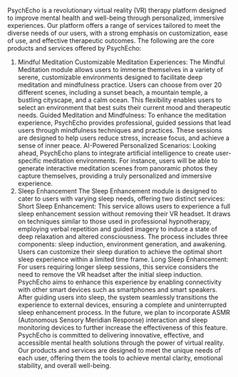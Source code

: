 PsychEcho is a revolutionary virtual reality (VR) therapy platform designed to improve mental health and well-being through personalized, immersive experiences. Our platform offers a range of services tailored to meet the diverse needs of our users, with a strong emphasis on customization, ease of use, and effective therapeutic outcomes. The following are the core products and services offered by PsychEcho:
1. Mindful Meditation
Customizable Meditation Experiences: The Mindful Meditation module allows users to immerse themselves in a variety of serene, customizable environments designed to facilitate deep meditation and mindfulness practice. Users can choose from over 20 different scenes, including a sunset beach, a mountain temple, a bustling cityscape, and a calm ocean. This flexibility enables users to select an environment that best suits their current mood and therapeutic needs.
Guided Meditation and Mindfulness: To enhance the meditation experience, PsychEcho provides professional, guided sessions that lead users through mindfulness techniques and practices. These sessions are designed to help users reduce stress, increase focus, and achieve a sense of inner peace.
AI-Powered Personalized Scenarios: Looking ahead, PsychEcho plans to integrate artificial intelligence to create user-specific meditation environments. For instance, users will be able to generate interactive meditation scenes from panoramic photos they capture themselves, providing a truly personalized and immersive experience.
2. Sleep Enhancement
The Sleep Enhancement module is designed to cater to users with varying sleep needs, offering two distinct services:
Short Sleep Enhancement: This service allows users to experience a full sleep enhancement session without removing their VR headset. It draws on techniques similar to those used in professional hypnotherapy, employing verbal repetition and guided imagery to induce a state of deep relaxation and altered consciousness. The process includes three components: sleep induction, environment generation, and awakening. Users can customize their sleep duration to achieve the optimal short sleep experience within a limited time frame.
Long Sleep Enhancement: For users requiring longer sleep sessions, this service considers the need to remove the VR headset after the initial sleep induction. PsychEcho aims to enhance this experience by enabling connectivity with other smart devices such as smartphones and smart speakers. After guiding users into sleep, the system seamlessly transitions the experience to external devices, ensuring a complete and uninterrupted sleep enhancement process. In the future, we plan to incorporate ASMR (Autonomous Sensory Meridian Response) interaction and sleep monitoring devices to further increase the effectiveness of this feature.
PsychEcho is committed to delivering innovative, effective, and accessible mental health solutions through the power of virtual reality. Our products and services are designed to meet the unique needs of each user, offering them the tools to achieve mental clarity, emotional stability, and overall well-being.
